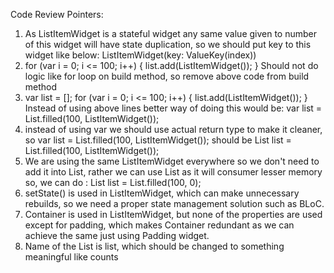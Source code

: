 Code Review Pointers:

1. As ListItemWidget is a stateful widget any same value given to number of this widget will have state duplication, so we should put key to this widget like below:
   ListItemWidget(key: ValueKey(index))
2. for (var i = 0; i <= 100; i++) {
     list.add(ListItemWidget());
   } 
   Should not do logic like for loop on build method, so remove above code from build method 
3. var list = <Widget>[];
   for (var i = 0; i <= 100; i++) {
     list.add(ListItemWidget());
   }
   Instead of using above lines better way of doing this would be:
   var list = List.filled(100, ListItemWidget());
4. instead of using var we should use actual return type to make it cleaner, so
   var list = List.filled(100, ListItemWidget());
   should be 
   List<Widget> list = List.filled(100, ListItemWidget());
5. We are using the same ListItemWidget everywhere so we don't need to add it into List<Widget>, rather we can use List<int> as it will consumer lesser memory
   so, we can do : List<int> list = List.filled(100, 0);
6. setState() is used in ListItemWidget, which can make unnecessary rebuilds, so we need a proper state management solution such as BLoC.
7. Container is used in ListItemWidget, but none of the properties are used except for padding, which makes Container redundant as we can achieve the same just using Padding widget.
8. Name of the List<Widget> is list, which should be changed to something meaningful like counts